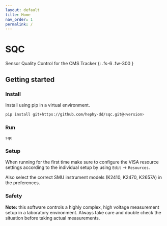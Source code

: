 ```yaml
---
layout: default
title: Home
nav_order: 1
permalink: /
---
```


# SQC

Sensor Quality Control for the CMS Tracker
{: .fs-6 .fw-300 }

## Getting started

### Install

Install using pip in a virtual environment.

```bash
pip install git+https://github.com/hephy-dd/sqc.git@<version>
```

### Run

```bash
sqc
```

### Setup

When running for the first time make sure to configure the VISA resource settings according to the individual setup by using `Edit` &rarr; `Resources`.

Also select the correct SMU instrument models (K2410, K2470, K2657A) in the preferences.

### Safety

**Note:** this software controls a highly complex, high voltage measurement setup in a laboratory environment. Always take care and double check the situation before taking actual measurements.
